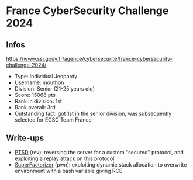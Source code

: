 # France CyberSecurity Challenge 2024

## Infos

https://www.ssi.gouv.fr/agence/cybersecurite/france-cybersecurity-challenge-2024/

- Type: Individual Jeopardy
- Username: mouthon
- Division: Senior (21-25 years old)
- Score: 15068 pts
- Rank in division: 1st
- Rank overall: 3rd
- Outstanding fact: got 1st in the senior division, was subsequently selected for ECSC Team France

## Write-ups

- [PTSD](./PTSD/) (rev): reversing the server for a custom "secured" protocol, and exploiting a replay attack on this protocol
- [SuperFactorizer](./SuperFactorizer/) (pwn): exploiting dynamic stack allocation to overwrite environment with a bash variable giving RCE
